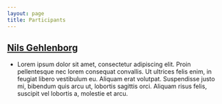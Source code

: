 ```yaml
---
layout: page
title: Participants
---
```

## [Nils Gehlenborg](gehlenborglab.com)
- Lorem ipsum dolor sit amet, consectetur adipiscing elit. Proin pellentesque nec lorem consequat convallis. Ut ultrices felis enim, in feugiat libero vestibulum eu. Aliquam erat volutpat. Suspendisse justo mi, bibendum quis arcu ut, lobortis sagittis orci. Aliquam risus felis, suscipit vel lobortis a, molestie et arcu.
